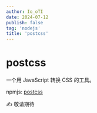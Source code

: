 ```yaml
---
author: Io_oTI
date: 2024-07-12
publish: false
tag: 'nodejs'
title: 'postcss'
---
```


# postcss


一个用 JavaScript 转换 CSS 的工具。

npmjs: [postcss](https://www.npmjs.com/package/postcss)

✍ 敬请期待
